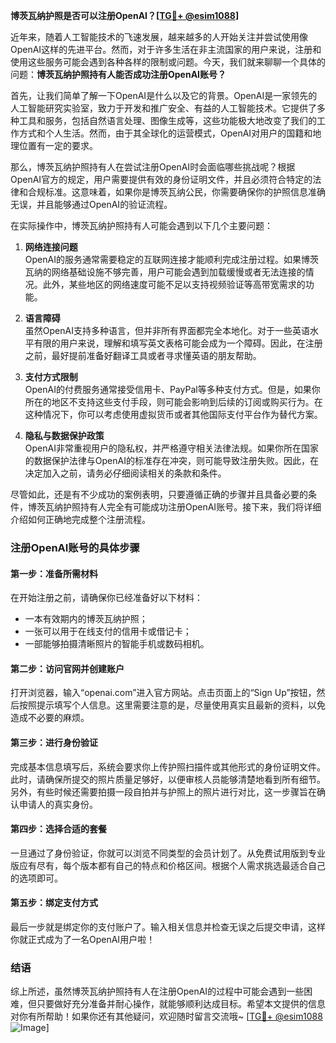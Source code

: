 **博茨瓦纳护照是否可以注册OpenAI？[[TG💪+ @esim1088](https://t.me/s/esim1088)]**

近年来，随着人工智能技术的飞速发展，越来越多的人开始关注并尝试使用像OpenAI这样的先进平台。然而，对于许多生活在非主流国家的用户来说，注册和使用这些服务可能会遇到各种各样的限制或问题。今天，我们就来聊聊一个具体的问题：**博茨瓦纳护照持有人能否成功注册OpenAI账号？**

首先，让我们简单了解一下OpenAI是什么以及它的背景。OpenAI是一家领先的人工智能研究实验室，致力于开发和推广安全、有益的人工智能技术。它提供了多种工具和服务，包括自然语言处理、图像生成等，这些功能极大地改变了我们的工作方式和个人生活。然而，由于其全球化的运营模式，OpenAI对用户的国籍和地理位置有一定的要求。

那么，博茨瓦纳护照持有人在尝试注册OpenAI时会面临哪些挑战呢？根据OpenAI官方的规定，用户需要提供有效的身份证明文件，并且必须符合特定的法律和合规标准。这意味着，如果你是博茨瓦纳公民，你需要确保你的护照信息准确无误，并且能够通过OpenAI的验证流程。

在实际操作中，博茨瓦纳护照持有人可能会遇到以下几个主要问题：

1. **网络连接问题**  
   OpenAI的服务通常需要稳定的互联网连接才能顺利完成注册过程。如果博茨瓦纳的网络基础设施不够完善，用户可能会遇到加载缓慢或者无法连接的情况。此外，某些地区的网络速度可能不足以支持视频验证等高带宽需求的功能。

2. **语言障碍**  
   虽然OpenAI支持多种语言，但并非所有界面都完全本地化。对于一些英语水平有限的用户来说，理解和填写英文表格可能会成为一个障碍。因此，在注册之前，最好提前准备好翻译工具或者寻求懂英语的朋友帮助。

3. **支付方式限制**  
   OpenAI的付费服务通常接受信用卡、PayPal等多种支付方式。但是，如果你所在的地区不支持这些支付手段，则可能会影响到后续的订阅或购买行为。在这种情况下，你可以考虑使用虚拟货币或者其他国际支付平台作为替代方案。

4. **隐私与数据保护政策**  
   OpenAI非常重视用户的隐私权，并严格遵守相关法律法规。如果你所在国家的数据保护法律与OpenAI的标准存在冲突，则可能导致注册失败。因此，在决定加入之前，请务必仔细阅读相关的条款和条件。

尽管如此，还是有不少成功的案例表明，只要遵循正确的步骤并且具备必要的条件，博茨瓦纳护照持有人完全有可能成功注册OpenAI账号。接下来，我们将详细介绍如何正确地完成整个注册流程。

### 注册OpenAI账号的具体步骤

#### 第一步：准备所需材料
在开始注册之前，请确保你已经准备好以下材料：
- 一本有效期内的博茨瓦纳护照；
- 一张可以用于在线支付的信用卡或借记卡；
- 一部能够拍摄清晰照片的智能手机或数码相机。

#### 第二步：访问官网并创建账户
打开浏览器，输入“openai.com”进入官方网站。点击页面上的“Sign Up”按钮，然后按照提示填写个人信息。这里需要注意的是，尽量使用真实且最新的资料，以免造成不必要的麻烦。

#### 第三步：进行身份验证
完成基本信息填写后，系统会要求你上传护照扫描件或其他形式的身份证明文件。此时，请确保所提交的照片质量足够好，以便审核人员能够清楚地看到所有细节。另外，有些时候还需要拍摄一段自拍并与护照上的照片进行对比，这一步骤旨在确认申请人的真实身份。

#### 第四步：选择合适的套餐
一旦通过了身份验证，你就可以浏览不同类型的会员计划了。从免费试用版到专业版应有尽有，每个版本都有自己的特点和价格区间。根据个人需求挑选最适合自己的选项即可。

#### 第五步：绑定支付方式
最后一步就是绑定你的支付账户了。输入相关信息并检查无误之后提交申请，这样你就正式成为了一名OpenAI用户啦！

### 结语

综上所述，虽然博茨瓦纳护照持有人在注册OpenAI的过程中可能会遇到一些困难，但只要做好充分准备并耐心操作，就能够顺利达成目标。希望本文提供的信息对你有所帮助！如果你还有其他疑问，欢迎随时留言交流哦~ [[TG💪+ @esim1088](https://t.me/s/esim1088) ![Image](https://i.postimg.cc/4NQfJmqS/Snipaste-2025-05-13-00-14-12.png)]